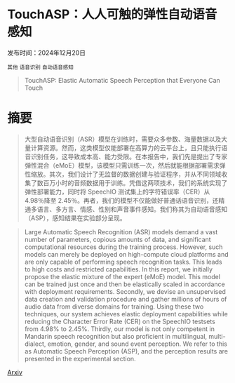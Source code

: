 # TouchASP：人人可触的弹性自动语音感知

发布时间：2024年12月20日

`其他` `语音识别` `自动语音感知`

> TouchASP: Elastic Automatic Speech Perception that Everyone Can Touch

# 摘要

> 大型自动语音识别（ASR）模型在训练时，需要众多参数、海量数据以及大量计算资源。然而，这类模型仅能部署在高算力的云平台上，且只能执行语音识别任务，这导致成本高、能力受限。在本报告中，我们先是提出了专家弹性混合（eMoE）模型，该模型只需训练一次，然后就能根据部署需求弹性缩放。其次，我们设计了无监督的数据创建与验证程序，并从不同领域收集了数百万小时的音频数据用于训练。凭借这两项技术，我们的系统实现了弹性部署能力，同时将 SpeechIO 测试集上的字符错误率（CER）从 4.98％降至 2.45％。再者，我们的模型不仅能做好普通话语音识别，还精通多语言、多方言、情感、性别和声音事件感知。我们称其为自动语音感知（ASP），感知结果在实验部分呈现。

> Large Automatic Speech Recognition (ASR) models demand a vast number of parameters, copious amounts of data, and significant computational resources during the training process. However, such models can merely be deployed on high-compute cloud platforms and are only capable of performing speech recognition tasks. This leads to high costs and restricted capabilities. In this report, we initially propose the elastic mixture of the expert (eMoE) model. This model can be trained just once and then be elastically scaled in accordance with deployment requirements. Secondly, we devise an unsupervised data creation and validation procedure and gather millions of hours of audio data from diverse domains for training. Using these two techniques, our system achieves elastic deployment capabilities while reducing the Character Error Rate (CER) on the SpeechIO testsets from 4.98\% to 2.45\%. Thirdly, our model is not only competent in Mandarin speech recognition but also proficient in multilingual, multi-dialect, emotion, gender, and sound event perception. We refer to this as Automatic Speech Perception (ASP), and the perception results are presented in the experimental section.

[Arxiv](https://arxiv.org/abs/2412.15622)